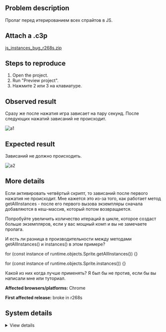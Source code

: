 ## Problem description

Пролаг перед итерированием всех спрайтов в JS.

## Attach a .c3p

[js_instances_bug_r268s.zip](https://github.com/WilsonPercival/WilsonPercival/files/7694400/js_instances_bug_r268s.zip)

## Steps to reproduce

1. Open the project.
2. Run "Preview project".
3. Нажмите 2 или 3 на клавиатуре.

## Observed result

Сразу же после нажатия игра зависает на пару секунд. После следующих нажатий зависаний не происходит.

![a1](https://user-images.githubusercontent.com/91274932/145615444-77a78a88-61d6-4f82-a882-a934bee45966.gif)

## Expected result

Зависаний не должно происходить.

![a2](https://user-images.githubusercontent.com/91274932/145615452-21cd1b95-55e2-4f40-9415-af98f8003c0e.gif)

## More details

Если активировать четвёртый скрипт, то зависаний после первого нажатия не происходит. Мне кажется это из-за того, как работает метод getAllInstances - после его первого вызова экземпляры сначала добавляются в кеш-массив, который потом возвращается.

Попробуйте увеличить количество итераций в цикле, которое создаст больше экземпляров, если у вас мощный комп и вы не замечаете пролага.


И есть ли разница в производительности между методами getAllInstances() и instances() в этом примере?

for (const instance of runtime.objects.Sprite.getAllInstances()) {}

for (const instance of runtime.objects.Sprite.instances()) {}

Какой из них когда лучше применять? Я был бы не против, если бы вы написали мне или туториал.

**Affected browsers/platforms:** Chrome

**First affected release:** broke in r268s

## System details

<details><summary>View details</summary>

Platform information
Browser: Chrome
Browser version: 95.0.4638.54
Browser engine: Chromium
Context: browser
Operating system: Windows
Operating system version: 7
Device type: desktop
Device pixel ratio: 1
Logical CPU cores: 2
Approx. device memory: 4 GB
User agent: Mozilla/5.0 (Windows NT 6.1; Win64; x64) AppleWebKit/537.36 (KHTML, like Gecko) Chrome/95.0.4638.54 Safari/537.36
C3 release: r268 (stable)
Language setting: en-US

Local storage
Storage quota (approx): 59 gb
Storage usage (approx): 544 mb (0.9%)
Persistant storage: No

Browser support notes
This list contains missing features that are not required, but could improve performance or user experience if supported.

UI effects are disabled in settings.
WebGL 2+ is not supported. Rendering quality and features may be affected.
WebGL information
Version string: WebGL 1.0 (OpenGL ES 2.0 Chromium)
Numeric version: 1
Supports NPOT textures: partial
Supports GPU profiling: no
Supports highp precision: yes
Vendor: Google Inc. (Intel)
Renderer: ANGLE (Intel, Intel(R) HD Graphics Direct3D9Ex vs_3_0 ps_3_0, igdumdim64.dll-10.18.10.4653)
Major performance caveat: no
Maximum texture size: 8192
Point size range: 1 to 256
Extensions:

ANGLE_instanced_arrays
EXT_blend_minmax
EXT_color_buffer_half_float
EXT_float_blend
EXT_frag_depth
EXT_shader_texture_lod
EXT_texture_filter_anisotropic
WEBKIT_EXT_texture_filter_anisotropic
EXT_sRGB
KHR_parallel_shader_compile
OES_element_index_uint
OES_standard_derivatives
OES_texture_float
OES_texture_float_linear
OES_texture_half_float
OES_texture_half_float_linear
OES_vertex_array_object
WEBGL_color_buffer_float
WEBGL_compressed_texture_s3tc
WEBKIT_WEBGL_compressed_texture_s3tc
WEBGL_compressed_texture_s3tc_srgb
WEBGL_debug_renderer_info
WEBGL_debug_shaders
WEBGL_depth_texture
WEBKIT_WEBGL_depth_texture
WEBGL_lose_context
WEBKIT_WEBGL_lose_context
WEBGL_multi_draw
Audio information
System sample rate: 48000 Hz
Output channels: 2
Output interpretation: speakers
Supported decode formats:

WebM Opus (audio/webm; codecs=opus)
Ogg Opus (audio/ogg; codecs=opus)
WebM Vorbis (audio/webm; codecs=vorbis)
Ogg Vorbis (audio/ogg; codecs=vorbis)
MPEG-4 AAC (audio/mp4; codecs=mp4a.40.5)
MP3 (audio/mpeg)
FLAC (audio/flac)
PCM WAV (audio/wav; codecs=1)
Supported encode formats:

WebM Opus (audio/webm; codecs=opus)
Video information
Supported decode formats:

WebM AV1 (video/webm; codecs=av01.0.00M.08)
MP4 AV1 (video/mp4; codecs=av01.0.00M.08)
WebM VP9 (video/webm; codecs=vp9)
WebM VP8 (video/webm; codecs=vp8)
Ogg Theora (video/ogg; codecs=theora)
H.264 (video/mp4; codecs=avc1.42E01E)
Supported encode formats:

WebM VP9 (video/webm; codecs=vp9)
WebM VP8 (video/webm; codecs=vp8)

</details>
